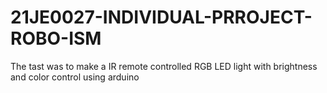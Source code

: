 # 21JE0027-INDIVIDUAL-PRROJECT-ROBO-ISM
The tast was to make a IR remote controlled RGB LED light with brightness and color control using arduino
